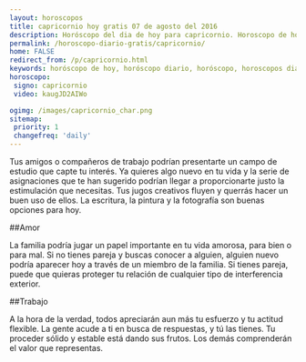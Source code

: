 ```yaml
---
layout: horoscopos
title: capricornio hoy gratis 07 de agosto del 2016 
description: Horóscopo del dia de hoy para capricornio. Horoscopo de hoy 07 de agosto del 2016. Las predicciones de amor, trabajo, vida personal gratis.
permalink: /horoscopo-diario-gratis/capricornio/
home: FALSE
redirect_from: /p/capricornio.html
keywords: horóscopo de hoy, horóscopo diario, horóscopo, horoscopos diarios gratis del dia de hoy, horóscopo diario gratis,horóscopo 2016, horóscopo esperanza gracia, horoscopo capricornio hoy, horoscop, horóscopos gratis, horoscopo capricornio, horoscopo capricornio 2016, Tarot, Astrologia, Zodíaco, capricornio, horoscopo gratis
horoscopo:
 signo: capricornio
 video: kaugJD2AIWo

ogimg: /images/capricornio_char.png
sitemap:
 priority: 1
 changefreq: 'daily'
---
```



Tus amigos o compañeros de trabajo podrían presentarte un campo de estudio que capte tu interés. Ya quieres algo nuevo en tu vida y la serie de asignaciones que te han sugerido podrían llegar a proporcionarte justo la estimulación que necesitas. Tus jugos creativos fluyen y querrás hacer un buen uso de ellos. La escritura, la pintura y la fotografía son buenas opciones para hoy.

##Amor

La familia podría jugar un papel importante en tu vida amorosa, para bien o para mal. Si no tienes pareja y buscas conocer a alguien, alguien nuevo podría aparecer hoy a través de un miembro de la familia. Si tienes pareja, puede que quieras proteger tu relación de cualquier tipo de interferencia exterior.

##Trabajo

A la hora de la verdad, todos apreciarán aun más tu esfuerzo y tu actitud flexible. La gente acude a ti en busca de respuestas, y tú las tienes. Tu proceder sólido y estable está dando sus frutos. Los demás comprenderán el valor que representas.